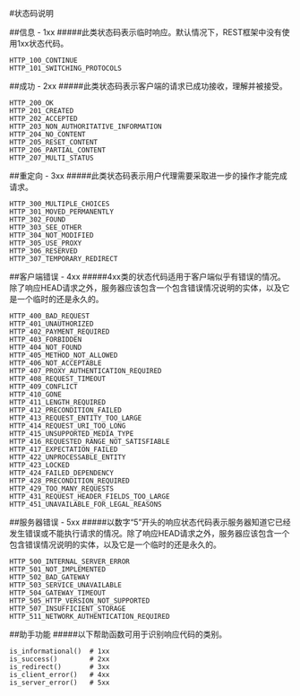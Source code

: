 #状态码说明

##信息 - 1xx
#####此类状态码表示临时响应。默认情况下，REST框架中没有使用1xx状态代码。
```
HTTP_100_CONTINUE
HTTP_101_SWITCHING_PROTOCOLS
```
##成功 - 2xx
#####此类状态码表示客户端的请求已成功接收，理解并被接受。
```
HTTP_200_OK
HTTP_201_CREATED
HTTP_202_ACCEPTED
HTTP_203_NON_AUTHORITATIVE_INFORMATION
HTTP_204_NO_CONTENT
HTTP_205_RESET_CONTENT
HTTP_206_PARTIAL_CONTENT
HTTP_207_MULTI_STATUS
```
##重定向 - 3xx
#####此类状态码表示用户代理需要采取进一步的操作才能完成请求。
```
HTTP_300_MULTIPLE_CHOICES
HTTP_301_MOVED_PERMANENTLY
HTTP_302_FOUND
HTTP_303_SEE_OTHER
HTTP_304_NOT_MODIFIED
HTTP_305_USE_PROXY
HTTP_306_RESERVED
HTTP_307_TEMPORARY_REDIRECT
```
##客户端错误 - 4xx
#####4xx类的状态代码适用于客户端似乎有错误的情况。除了响应HEAD请求之外，服务器应该包含一个包含错误情况说明的实体，以及它是一个临时的还是永久的。
```
HTTP_400_BAD_REQUEST
HTTP_401_UNAUTHORIZED
HTTP_402_PAYMENT_REQUIRED
HTTP_403_FORBIDDEN
HTTP_404_NOT_FOUND
HTTP_405_METHOD_NOT_ALLOWED
HTTP_406_NOT_ACCEPTABLE
HTTP_407_PROXY_AUTHENTICATION_REQUIRED
HTTP_408_REQUEST_TIMEOUT
HTTP_409_CONFLICT
HTTP_410_GONE
HTTP_411_LENGTH_REQUIRED
HTTP_412_PRECONDITION_FAILED
HTTP_413_REQUEST_ENTITY_TOO_LARGE
HTTP_414_REQUEST_URI_TOO_LONG
HTTP_415_UNSUPPORTED_MEDIA_TYPE
HTTP_416_REQUESTED_RANGE_NOT_SATISFIABLE
HTTP_417_EXPECTATION_FAILED
HTTP_422_UNPROCESSABLE_ENTITY
HTTP_423_LOCKED
HTTP_424_FAILED_DEPENDENCY
HTTP_428_PRECONDITION_REQUIRED
HTTP_429_TOO_MANY_REQUESTS
HTTP_431_REQUEST_HEADER_FIELDS_TOO_LARGE
HTTP_451_UNAVAILABLE_FOR_LEGAL_REASONS
```

##服务器错误 - 5xx
#####以数字“5”开头的响应状态代码表示服务器知道它已经发生错误或不能执行请求的情况。除了响应HEAD请求之外，服务器应该包含一个包含错误情况说明的实体，以及它是一个临时的还是永久的。
```
HTTP_500_INTERNAL_SERVER_ERROR
HTTP_501_NOT_IMPLEMENTED
HTTP_502_BAD_GATEWAY
HTTP_503_SERVICE_UNAVAILABLE
HTTP_504_GATEWAY_TIMEOUT
HTTP_505_HTTP_VERSION_NOT_SUPPORTED
HTTP_507_INSUFFICIENT_STORAGE
HTTP_511_NETWORK_AUTHENTICATION_REQUIRED
```
##助手功能
#####以下帮助函数可用于识别响应代码的类别。
```
is_informational()  # 1xx
is_success()        # 2xx
is_redirect()       # 3xx
is_client_error()   # 4xx
is_server_error()   # 5xx
```